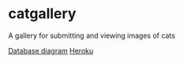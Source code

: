 # catgallery

A gallery for submitting and viewing images of cats

[Database diagram](documentation/diagram.png)
[Heroku](https://guarded-everglades-57588.herokuapp.com/)
